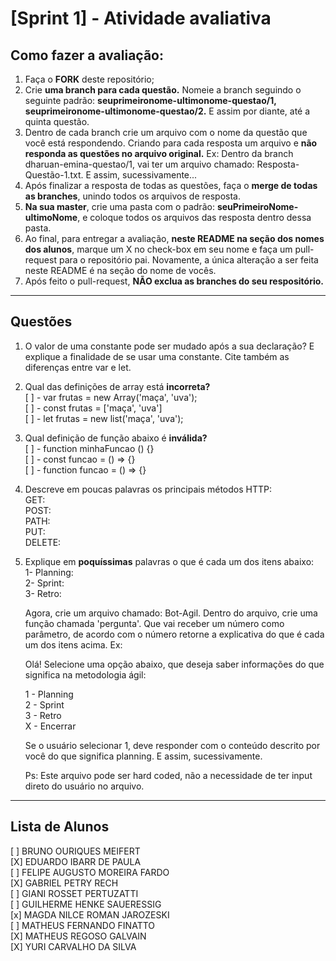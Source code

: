 # **[Sprint 1]** - Atividade avaliativa 

## Como fazer a avaliação:

1. Faça o **FORK** deste repositório;
2. Crie **uma branch para cada questão.** Nomeie a branch seguindo o seguinte padrão: **seuprimeironome-ultimonome-questao/1, seuprimeironome-ultimonome-questao/2.** E assim por diante, até a quinta questão.
3. Dentro de cada branch crie um arquivo com o nome da questão que você está respondendo. Criando para cada resposta um arquivo e **não responda as questões no arquivo original.**
	Ex: Dentro da branch dharuan-emina-questao/1, vai ter um arquivo chamado: Resposta-Questão-1.txt. E assim, sucessivamente...
4. Após finalizar a resposta de todas as questões, faça o **merge de todas as branches**, unindo todos os arquivos de resposta.
5. **Na sua master**, crie uma pasta com o padrão: **seuPrimeiroNome-ultimoNome**, e coloque todos os arquivos das resposta dentro dessa pasta.
6. Ao final, para entregar a avaliação, **neste README na seção dos nomes dos alunos**, marque um X no check-box em seu nome e faça um pull-request para o repositório pai. Novamente, a única alteração a ser feita neste README é na seção do nome de vocês.
7. Após feito o pull-request, **NÃO exclua as branches do seu respositório.**
---

## Questões

1. O valor de uma constante pode ser mudado após a sua declaração? E explique a finalidade de se usar uma constante. Cite também as diferenças entre var e let.

2. Qual das definições de array está **incorreta?** <br/>
	[ ] - var frutas = new Array('maça', 'uva');<br/>
	[ ] - const frutas = ['maça', 'uva']<br/>
	[ ] - let frutas = new list('maça', 'uva');<br/>
	
3. Qual definição de função abaixo é **inválida?**<br/>
	[ ] - function minhaFuncao () {}<br/>
	[ ] - const funcao = () => {}<br/>
	[ ] - function funcao = () => {}<br/>
	
4. Descreve em poucas palavras os principais métodos HTTP:<br/>
	GET:<br/>
	POST:<br/>
	PATH:<br/>
	PUT:<br/>
	DELETE:<br/>

5. Explique em **poquíssimas** palavras o que é cada um dos itens abaixo:<br/>
	1- Planning:<br/>
	2- Sprint:<br/>
	3- Retro:<br/>

	Agora, crie um arquivo chamado: Bot-Agil. Dentro do arquivo, crie uma função chamada 'pergunta'. Que vai receber um número como parâmetro, de acordo com o número retorne a explicativa do que é cada um dos itens acima. Ex:

	Olá! Selecione uma opção abaixo, que deseja saber informações do que significa na metodologia ágil:

	1 - Planning<br/>
	2 - Sprint<br/>
	3 - Retro<br/>
	X - Encerrar

	Se o usuário selecionar 1, deve responder com o conteúdo descrito por você do que significa planning. E assim, sucessivamente.

	Ps: Este arquivo pode ser hard coded, não a necessidade de ter input direto do usuário no arquivo.

---

## Lista de Alunos

[ ] BRUNO OURIQUES MEIFERT<br/>
[X] EDUARDO IBARR DE PAULA<br/>
[ ] FELIPE AUGUSTO MOREIRA FARDO<br/>
[X] GABRIEL PETRY RECH<br/>
[ ] GIANI ROSSET PERTUZATTI<br/>
[ ] GUILHERME HENKE SAUERESSIG<br/>
[x] MAGDA NILCE ROMAN JAROZESKI<br/>
[ ] MATHEUS FERNANDO FINATTO<br/>
[X] MATHEUS REGOSO GALVAIN<br/>
[X] YURI CARVALHO DA SILVA<br/>